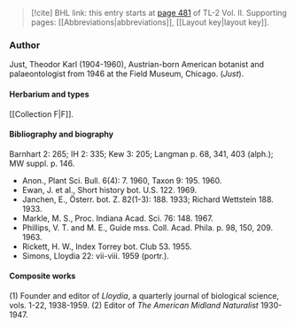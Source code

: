 > [!cite] BHL link: this entry starts at [page 481](https://www.biodiversitylibrary.org/item/103253#page/507/mode/1up) of TL-2 Vol. II.
> Supporting pages: [[Abbreviations|abbreviations]], [[Layout key|layout key]].

### Author

Just, Theodor Karl (1904-1960), Austrian-born American botanist and palaeontologist from 1946 at the Field Museum, Chicago. (*Just*).

#### Herbarium and types

[[Collection F|F]].

#### Bibliography and biography

Barnhart 2: 265; IH 2: 335; Kew 3: 205; Langman p. 68, 341, 403 (alph.); MW suppl. p. 146.
- Anon., Plant Sci. Bull. 6(4): 7. 1960, Taxon 9: 195. 1960.
- Ewan, J. et al., Short history bot. U.S. 122. 1969.
- Janchen, E., Österr. bot. Z. 82(1-3): 188. 1933; Richard Wettstein 188. 1933.
- Markle, M. S., Proc. Indiana Acad. Sci. 76: 148. 1967.
- Phillips, V. T. and M. E., Guide mss. Coll. Acad. Phila. p. 98, 150, 209. 1963.
- Rickett, H. W., Index Torrey bot. Club 53. 1955.
- Simons, Lloydia 22: vii-viii. 1959 (portr.).

#### Composite works

(1) Founder and editor of *Lloydia*, a quarterly journal of biological science, vols. 1-22, 1938-1959.
(2) Editor of *The American Midland Naturalist* 1930-1947.

